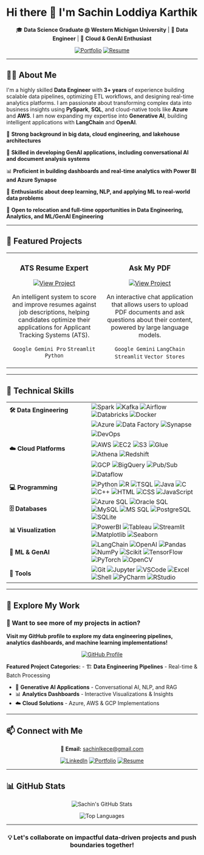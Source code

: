 # Hi there 👋 I'm Sachin Loddiya Karthik

<div align="center">

🎓 **Data Science Graduate @ Western Michigan University** | 💼 **Data Engineer** | 🚀 **Cloud & GenAI Enthusiast**

[![Portfolio](https://img.shields.io/badge/🌍_Portfolio-Visit-orange?style=for-the-badge)](https://sachinloddiyakarthik.github.io/Portfolio-SLK)
[![Resume](https://img.shields.io/badge/Resume-Download-4285F4?style=for-the-badge&logo=googledocs&logoColor=white)](https://raw.githubusercontent.com/SachinLoddiyaKarthik/Portfolio-SLK/main/assets/Sachin_Resume.pdf)

</div>

---

## 👨‍💻 About Me

I'm a highly skilled **Data Engineer** with **3+ years** of experience building scalable data pipelines, optimizing ETL workflows, and designing real-time analytics platforms. I am passionate about transforming complex data into business insights using **PySpark**, **SQL**, and cloud-native tools like **Azure** and **AWS**. I am now expanding my expertise into **Generative AI**, building intelligent applications with **LangChain** and **OpenAI**.

🔧 **Strong background in big data, cloud engineering, and lakehouse architectures**

🤖 **Skilled in developing GenAI applications, including conversational AI and document analysis systems**

📊 **Proficient in building dashboards and real-time analytics with Power BI and Azure Synapse**

🧠 **Enthusiastic about deep learning, NLP, and applying ML to real-world data problems**

📍 **Open to relocation and full-time opportunities in Data Engineering, Analytics, and ML/GenAI Engineering**

---

## 🚀 Featured Projects

<table>
  <tr>
    <td width="33%" valign="top">
      <h3 align="center">ATS Resume Expert</h3>
      <div align="center">
        <a href="https://github.com/SachinLoddiyaKarthik/ats-resume-expert">
          <img src="https://img.shields.io/badge/Project-View-blue?style=for-the-badge&logo=github" alt="View Project"/>
        </a>
      </div>
      <p align="center">
        An intelligent system to score and improve resumes against job descriptions, helping candidates optimize their applications for Applicant Tracking Systems (ATS).
      </p>
      <p align="center">
        <code>Google Gemini Pro</code> <code>Streamlit</code> <code>Python</code>
      </p>
    </td>
    <td width="33%" valign="top">
      <h3 align="center">Ask My PDF</h3>
      <div align="center">
        <a href="https://github.com/SachinLoddiyaKarthik/ask-my-pdf">
          <img src="https://img.shields.io/badge/Project-View-blue?style=for-the-badge&logo=github" alt="View Project"/>
        </a>
      </div>
      <p align="center">
        An interactive chat application that allows users to upload PDF documents and ask questions about their content, powered by large language models.
      </p>
      <p align="center">
        <code>Google Gemini</code> <code>LangChain</code> <code>Streamlit</code> <code>Vector Stores</code>
      </p>
    </td>
  </tr>
</table>

---

## 🚀 Technical Skills

<table>
  <tr>
    <td width="200"><strong>🛠️ Data Engineering</strong></td>
    <td>
      <img src="https://img.shields.io/badge/Apache_Spark-E25A1C?style=flat-square&logo=apachespark&logoColor=white" alt="Spark"/>
      <img src="https://img.shields.io/badge/Apache_Kafka-231F20?style=flat-square&logo=apachekafka&logoColor=white" alt="Kafka"/>
      <img src="https://img.shields.io/badge/Apache_Airflow-017CEE?style=flat-square&logo=apacheairflow&logoColor=white" alt="Airflow"/>
      <img src="https://img.shields.io/badge/Databricks-E34A86?style=flat-square&logo=databricks&logoColor=white" alt="Databricks"/>
      <img src="https://img.shields.io/badge/Docker-2496ED?style=flat-square&logo=docker&logoColor=white" alt="Docker"/>
    </td>
  </tr>
  
<tr>
  <td><strong>☁️ Cloud Platforms</strong></td>
  <td>
    <div style="display: flex; flex-direction: column; gap: 8px;">
      <div style="display: flex; flex-wrap: wrap; gap: 5px;">
        <img src="https://img.shields.io/badge/Azure-0078D4?style=flat-square&logo=microsoftazure&logoColor=white" alt="Azure" />
        <img src="https://img.shields.io/badge/Data_Factory-0078D4?style=flat-square&logo=microsoftazure&logoColor=white" alt="Data Factory" />
        <img src="https://img.shields.io/badge/Synapse-0078D4?style=flat-square&logo=microsoftazure&logoColor=white" alt="Synapse" />
        <img src="https://img.shields.io/badge/DevOps-0078D4?style=flat-square&logo=azuredevops&logoColor=white" alt="DevOps" />
      </div>
      <div style="display: flex; flex-wrap: wrap; gap: 5px;">
        <img src="https://img.shields.io/badge/AWS-232F3E?style=flat-square&logo=amazonaws&logoColor=white" alt="AWS" />
        <img src="https://img.shields.io/badge/EC2-FF9900?style=flat-square&logo=amazonaws&logoColor=white" alt="EC2" />
        <img src="https://img.shields.io/badge/S3-569A31?style=flat-square&logo=amazons3&logoColor=white" alt="S3" />
        <img src="https://img.shields.io/badge/Glue-F58536?style=flat-square&logo=amazonaws&logoColor=white" alt="Glue" />
        <img src="https://img.shields.io/badge/Athena-232F3E?style=flat-square&logo=amazonaws&logoColor=white" alt="Athena" />
        <img src="https://img.shields.io/badge/Redshift-8C1C13?style=flat-square&logo=amazonredshift&logoColor=white" alt="Redshift" />
      </div>
      <div style="display: flex; flex-wrap: wrap; gap: 5px;">
        <img src="https://img.shields.io/badge/GCP-4285F4?style=flat-square&logo=googlecloud&logoColor=white" alt="GCP" />
        <img src="https://img.shields.io/badge/BigQuery-669DF6?style=flat-square&logo=googlecloud&logoColor=white" alt="BigQuery" />
        <img src="https://img.shields.io/badge/Pub%2FSub-34A853?style=flat-square&logo=googlecloud&logoColor=white" alt="Pub/Sub" />
        <img src="https://img.shields.io/badge/Dataflow-FF6D01?style=flat-square&logo=googlecloud&logoColor=white" alt="Dataflow" />
      </div>
    </div>
  </td>
</tr>

  <tr>
    <td><strong>💻 Programming</strong></td>
    <td>
      <img src="https://img.shields.io/badge/Python-3776AB?style=flat-square&logo=python&logoColor=white" alt="Python"/>
      <img src="https://img.shields.io/badge/R-276DC3?style=flat-square&logo=r&logoColor=white" alt="R"/>
      <img src="https://img.shields.io/badge/T--SQL-CC2927?style=flat-square&logo=microsoftsqlserver&logoColor=white" alt="TSQL"/>
      <img src="https://img.shields.io/badge/Java-007396?style=flat-square&logo=java&logoColor=white" alt="Java"/>
      <img src="https://img.shields.io/badge/C-00599C?style=flat-square&logo=c&logoColor=white" alt="C"/>
      <img src="https://img.shields.io/badge/C++-00599C?style=flat-square&logo=c%2B%2B&logoColor=white" alt="C++"/>
      <img src="https://img.shields.io/badge/HTML-E34F26?style=flat-square&logo=html5&logoColor=white" alt="HTML"/>
      <img src="https://img.shields.io/badge/CSS-1572B6?style=flat-square&logo=css3&logoColor=white" alt="CSS"/>
      <img src="https://img.shields.io/badge/JavaScript-F7DF1E?style=flat-square&logo=javascript&logoColor=black" alt="JavaScript"/>
    </td>
  </tr>

  <tr>
    <td><strong>🗄️ Databases</strong></td>
    <td>
      <img src="https://img.shields.io/badge/Azure_SQL-0078D4?style=flat-square&logo=microsoftsqlserver&logoColor=white" alt="Azure SQL"/>
      <img src="https://img.shields.io/badge/Oracle_SQL-F80000?style=flat-square&logo=oracle&logoColor=white" alt="Oracle SQL"/>
      <img src="https://img.shields.io/badge/MySQL-4479A1?style=flat-square&logo=mysql&logoColor=white" alt="MySQL"/>
      <img src="https://img.shields.io/badge/MS_SQL_Server-CC2927?style=flat-square&logo=microsoftsqlserver&logoColor=white" alt="MS SQL"/>
      <img src="https://img.shields.io/badge/PostgreSQL-336791?style=flat-square&logo=postgresql&logoColor=white" alt="PostgreSQL"/>
      <img src="https://img.shields.io/badge/SQLite-003B57?style=flat-square&logo=sqlite&logoColor=white" alt="SQLite"/>
    </td>
  </tr>

  <tr>
    <td><strong>📊 Visualization</strong></td>
    <td>
      <img src="https://img.shields.io/badge/Power_BI-F2C811?style=flat-square&logo=powerbi&logoColor=black" alt="PowerBI"/>
      <img src="https://img.shields.io/badge/Tableau-E97627?style=flat-square&logo=tableau&logoColor=white" alt="Tableau"/>
      <img src="https://img.shields.io/badge/Streamlit-FF4B4B?style=flat-square&logo=streamlit&logoColor=white" alt="Streamlit"/>
      <img src="https://img.shields.io/badge/Matplotlib-11557C?style=flat-square&logo=python&logoColor=white" alt="Matplotlib"/>
      <img src="https://img.shields.io/badge/Seaborn-5C8DBC?style=flat-square" alt="Seaborn"/>
    </td>
  </tr>

  <tr>
    <td><strong>🧠 ML & GenAI</strong></td>
    <td>
      <img src="https://img.shields.io/badge/LangChain-8A2BE2?style=flat-square&logo=LangChain&logoColor=white" alt="LangChain"/>
      <img src="https://img.shields.io/badge/OpenAI-412991?style=flat-square&logo=openai&logoColor=white" alt="OpenAI"/>
      <img src="https://img.shields.io/badge/Pandas-150458?style=flat-square&logo=pandas&logoColor=white" alt="Pandas"/>
      <img src="https://img.shields.io/badge/NumPy-013243?style=flat-square&logo=numpy&logoColor=white" alt="NumPy"/>
      <img src="https://img.shields.io/badge/Scikit_Learn-F7931E?style=flat-square&logo=scikitlearn&logoColor=white" alt="Scikit"/>
      <img src="https://img.shields.io/badge/TensorFlow-FF6F00?style=flat-square&logo=tensorflow&logoColor=white" alt="TensorFlow"/>
      <img src="https://img.shields.io/badge/PyTorch-EE4C2C?style=flat-square&logo=pytorch&logoColor=white" alt="PyTorch"/>
      <img src="https://img.shields.io/badge/OpenCV-5C3EE8?style=flat-square&logo=opencv&logoColor=white" alt="OpenCV"/>
    </td>
  </tr>

  <tr>
    <td><strong>🧰 Tools</strong></td>
    <td>
      <img src="https://img.shields.io/badge/Git-F05032?style=flat-square&logo=git&logoColor=white" alt="Git"/>
      <img src="https://img.shields.io/badge/Jupyter-F37626?style=flat-square&logo=jupyter&logoColor=white" alt="Jupyter"/>
      <img src="https://img.shields.io/badge/VSCode-007ACC?style=flat-square&logo=visualstudiocode&logoColor=white" alt="VSCode"/>
      <img src="https://img.shields.io/badge/Excel-217346?style=flat-square&logo=microsoftexcel&logoColor=white" alt="Excel"/>
      <img src="https://img.shields.io/badge/Shell_Scripting-4EAA25?style=flat-square&logo=gnubash&logoColor=white" alt="Shell"/>
      <img src="https://img.shields.io/badge/PyCharm-000000?style=flat-square&logo=pycharm&logoColor=white" alt="PyCharm"/>
      <img src="https://img.shields.io/badge/RStudio-75AADB?style=flat-square&logo=rstudio&logoColor=white" alt="RStudio"/>
    </td>
  </tr>
</table>

---

## 🚀 Explore My Work

### 💼 Want to see more of my projects in action?

**Visit my GitHub profile to explore my data engineering pipelines, analytics dashboards, and machine learning implementations!**

<div align="center">
  <a href="https://github.com/SachinLoddiyaKarthik">
    <img src="https://img.shields.io/badge/VISIT_MY_GITHUB-Explore_Projects-181717?style=for-the-badge&logo=github&logoColor=white&labelColor=181717" alt="GitHub Profile">
  </a>
</div>

**Featured Project Categories:** - 🏗️ **Data Engineering Pipelines** - Real-time & Batch Processing  
- 🤖 **Generative AI Applications** - Conversational AI, NLP, and RAG
- 📊 **Analytics Dashboards** - Interactive Visualizations & Insights  
- ☁️ **Cloud Solutions** - Azure, AWS & GCP Implementations  

---

## 📫 Connect with Me

<div align="center">

📧 **Email:** [sachinlkece@gmail.com](mailto:sachinlkece@gmail.com)

[![LinkedIn](https://img.shields.io/badge/LinkedIn-Connect-0077B5?style=for-the-badge&logo=linkedin&logoColor=white)](https://www.linkedin.com/in/sachin-lk/)
[![Portfolio](https://img.shields.io/badge/Portfolio-Visit-FF7139?style=for-the-badge&logo=github&logoColor=white)](https://sachinloddiyakarthik.github.io/Portfolio-SLK/)
[![Resume](https://img.shields.io/badge/Resume-Download-4285F4?style=for-the-badge&logo=googledocs&logoColor=white)](https://raw.githubusercontent.com/SachinLoddiyaKarthik/Portfolio-SLK/main/assets/Sachin_Resume.pdf)

</div>

---

## 📊 GitHub Stats

<div align="center">

![Sachin's GitHub Stats](https://github-readme-stats.vercel.app/api?username=SachinLoddiyaKarthik&show_icons=true&theme=radical&hide_border=true&bg_color=0D1117)

![Top Languages](https://github-readme-stats.vercel.app/api/top-langs/?username=SachinLoddiyaKarthik&layout=compact&theme=radical&hide_border=true&bg_color=0D1117)

</div>

---

<div align="center">

### 💡 Let's collaborate on impactful data-driven projects and push boundaries together!

</div>
